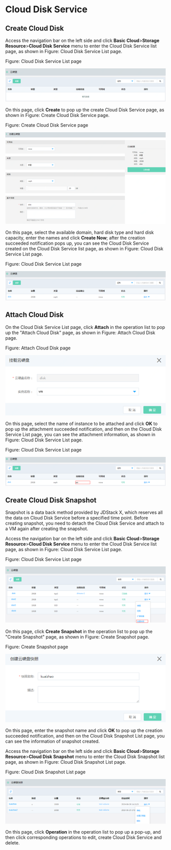 # Cloud Disk Service

## Create Cloud Disk

Access the navigation bar on the left side and click **Basic Cloud**>**Storage Resource**>**Cloud Disk Service** menu to enter the Cloud Disk Service list page, as shown in Figure: Cloud Disk Service List page.

Figure: Cloud Disk Service List page

![Associated-With-Disk-1](../../../../image/JDStack-Agility/Associated-With-Disk-1.png)

On this page, click **Create** to pop up the create Cloud Disk Service page, as shown in Figure: Create Cloud Disk Service page.

Figure: Create Cloud Disk Service page

![Associated-With-Disk-2](../../../../image/JDStack-Agility/Associated-With-Disk-2.png)

On this page, select the available domain, hard disk type and hard disk capacity, enter the names and click **Create Now**; after the creation succeeded notification pops up, you can see the Cloud Disk Service created on the Cloud Disk Service list page, as shown in Figure: Cloud Disk Service List page.

Figure: Cloud Disk Service List page

![Associated-With-Disk-3](../../../../image/JDStack-Agility/Associated-With-Disk-3.png)



## Attach Cloud Disk

On the Cloud Disk Service List page, click **Attach** in the operation list to pop up the "Attach Cloud Disk" page, as shown in Figure: Attach Cloud Disk page.

Figure: Attach Cloud Disk page

![Associated-With-Disk-4](../../../../image/JDStack-Agility/Associated-With-Disk-4.png)

On this page, select the name of instance to be attached and click **OK** to pop up the attachment succeeded notification, and then on the Cloud Disk Service List page, you can see the attachment information, as shown in Figure: Cloud Disk Service List page.

Figure: Cloud Disk Service List page

![Associated-With-Disk-5](../../../../image/JDStack-Agility/Associated-With-Disk-5.png)



## Create Cloud Disk Snapshot

Snapshot is a data back method provided by JDStack X, which reserves all the data on Cloud Disk Service before a specified time point. Before creating snapshot, you need to detach the Cloud Disk Service and attach to a VM again after creating the snapshot.

Access the navigation bar on the left side and click **Basic Cloud**>**Storage Resource**>**Cloud Disk Service** menu to enter the Cloud Disk Service list page, as shown in Figure: Cloud Disk Service List page.

Figure: Cloud Disk Service List page

![Associated-With-Disk-6](../../../../image/JDStack-Agility/Associated-With-Disk-6.png)

On this page, click **Create Snapshot** in the operation list to pop up the "Create Snapshot" page, as shown in Figure: Create Snapshot page.

Figure: Create Snapshot page

![Associated-With-Disk-7](../../../../image/JDStack-Agility/Associated-With-Disk-7.png)

On this page, enter the snapshot name and click **OK** to pop up the creation succeeded notification, and then on the Cloud Disk Snapshot List page, you can see the information of snapshot created.

Access the navigation bar on the left side and click **Basic Cloud**>**Storage Resource**>**Cloud Disk Snapshot** menu to enter the Cloud Disk Snapshot list page, as shown in Figure: Cloud Disk Snapshot List page.

Figure: Cloud Disk Snapshot List page

![Associated-With-Disk-8](../../../../image/JDStack-Agility/Associated-With-Disk-8.png)

On this page, click **Operation** in the operation list to pop up a pop-up, and then click corresponding operations to edit, create Cloud Disk Service and delete.
